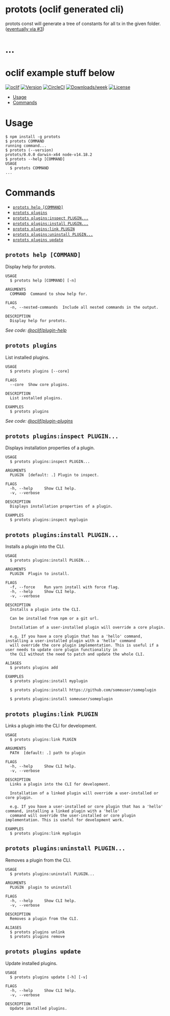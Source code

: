 protots (oclif generated cli)
=================

protots const will generate a tree of constants for all tx in the given folder. ([eventually via #3](https://github.com/onezoomin/protots/issues/3))




...  
=================
oclif example stuff below
=================

[![oclif](https://img.shields.io/badge/cli-oclif-brightgreen.svg)](https://oclif.io)
[![Version](https://img.shields.io/npm/v/oclif-hello-world.svg)](https://npmjs.org/package/oclif-hello-world)
[![CircleCI](https://circleci.com/gh/oclif/hello-world/tree/main.svg?style=shield)](https://circleci.com/gh/oclif/hello-world/tree/main)
[![Downloads/week](https://img.shields.io/npm/dw/oclif-hello-world.svg)](https://npmjs.org/package/oclif-hello-world)
[![License](https://img.shields.io/npm/l/oclif-hello-world.svg)](https://github.com/oclif/hello-world/blob/main/package.json)

<!-- toc -->
* [Usage](#usage)
* [Commands](#commands)
<!-- tocstop -->
# Usage
<!-- usage -->
```sh-session
$ npm install -g protots
$ protots COMMAND
running command...
$ protots (--version)
protots/0.0.0 darwin-x64 node-v14.18.2
$ protots --help [COMMAND]
USAGE
  $ protots COMMAND
...
```
<!-- usagestop -->
# Commands
<!-- commands -->
* [`protots help [COMMAND]`](#protots-help-command)
* [`protots plugins`](#protots-plugins)
* [`protots plugins:inspect PLUGIN...`](#protots-pluginsinspect-plugin)
* [`protots plugins:install PLUGIN...`](#protots-pluginsinstall-plugin)
* [`protots plugins:link PLUGIN`](#protots-pluginslink-plugin)
* [`protots plugins:uninstall PLUGIN...`](#protots-pluginsuninstall-plugin)
* [`protots plugins update`](#protots-plugins-update)

## `protots help [COMMAND]`

Display help for protots.

```
USAGE
  $ protots help [COMMAND] [-n]

ARGUMENTS
  COMMAND  Command to show help for.

FLAGS
  -n, --nested-commands  Include all nested commands in the output.

DESCRIPTION
  Display help for protots.
```

_See code: [@oclif/plugin-help](https://github.com/oclif/plugin-help/blob/v5.1.10/src/commands/help.ts)_

## `protots plugins`

List installed plugins.

```
USAGE
  $ protots plugins [--core]

FLAGS
  --core  Show core plugins.

DESCRIPTION
  List installed plugins.

EXAMPLES
  $ protots plugins
```

_See code: [@oclif/plugin-plugins](https://github.com/oclif/plugin-plugins/blob/v2.0.11/src/commands/plugins/index.ts)_

## `protots plugins:inspect PLUGIN...`

Displays installation properties of a plugin.

```
USAGE
  $ protots plugins:inspect PLUGIN...

ARGUMENTS
  PLUGIN  [default: .] Plugin to inspect.

FLAGS
  -h, --help     Show CLI help.
  -v, --verbose

DESCRIPTION
  Displays installation properties of a plugin.

EXAMPLES
  $ protots plugins:inspect myplugin
```

## `protots plugins:install PLUGIN...`

Installs a plugin into the CLI.

```
USAGE
  $ protots plugins:install PLUGIN...

ARGUMENTS
  PLUGIN  Plugin to install.

FLAGS
  -f, --force    Run yarn install with force flag.
  -h, --help     Show CLI help.
  -v, --verbose

DESCRIPTION
  Installs a plugin into the CLI.

  Can be installed from npm or a git url.

  Installation of a user-installed plugin will override a core plugin.

  e.g. If you have a core plugin that has a 'hello' command, installing a user-installed plugin with a 'hello' command
  will override the core plugin implementation. This is useful if a user needs to update core plugin functionality in
  the CLI without the need to patch and update the whole CLI.

ALIASES
  $ protots plugins add

EXAMPLES
  $ protots plugins:install myplugin 

  $ protots plugins:install https://github.com/someuser/someplugin

  $ protots plugins:install someuser/someplugin
```

## `protots plugins:link PLUGIN`

Links a plugin into the CLI for development.

```
USAGE
  $ protots plugins:link PLUGIN

ARGUMENTS
  PATH  [default: .] path to plugin

FLAGS
  -h, --help     Show CLI help.
  -v, --verbose

DESCRIPTION
  Links a plugin into the CLI for development.

  Installation of a linked plugin will override a user-installed or core plugin.

  e.g. If you have a user-installed or core plugin that has a 'hello' command, installing a linked plugin with a 'hello'
  command will override the user-installed or core plugin implementation. This is useful for development work.

EXAMPLES
  $ protots plugins:link myplugin
```

## `protots plugins:uninstall PLUGIN...`

Removes a plugin from the CLI.

```
USAGE
  $ protots plugins:uninstall PLUGIN...

ARGUMENTS
  PLUGIN  plugin to uninstall

FLAGS
  -h, --help     Show CLI help.
  -v, --verbose

DESCRIPTION
  Removes a plugin from the CLI.

ALIASES
  $ protots plugins unlink
  $ protots plugins remove
```

## `protots plugins update`

Update installed plugins.

```
USAGE
  $ protots plugins update [-h] [-v]

FLAGS
  -h, --help     Show CLI help.
  -v, --verbose

DESCRIPTION
  Update installed plugins.
```
<!-- commandsstop -->
